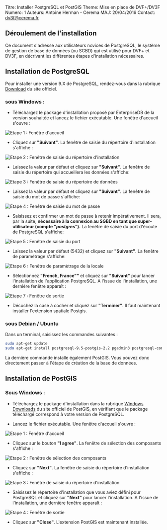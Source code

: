 Titre: Installer PostgreSQL et PostGIS
Theme: Mise en place de DVF+/DV3F
Numero: 1
Auteurs: Antoine Herman - Cerema
MAJ: 20/04/2016
Contact: dv3f@cerema.fr

## Déroulement de l'installation

Ce document s'adresse aux utilisateurs novices de PostgreSQL, le système de gestion de base de données (ou SGBD)
qui est utilisé pour DVF+ et DV3F, en décrivant les différentes étapes d'installation nécessaires.

## Installation de PostgreSQL

Pour installer une version 9.X de PostgreSQL, rendez-vous dans la rubrique [Download](http://www.postgresql.org/download/) du site officiel. 


### sous Windows :

 * Téléchargez le package d'installation proposé par EnterpriseDB de la version souhaitée et lancez le fichier exécutable. 
Une fenêtre d'accueil s'ouvre :

![*Etape 1 : Fenêtre d'accueil*](ressources/postgresql-1.png "Installation PostgreSQL")

 * Cliquez sur **"Suivant"**. La fenêtre de saisie du répertoire d'installation s'affiche :

![*Etape 2 : Fenêtre de saisie du répertoire d'installation*](ressources/postgresql-2.png "Installation PostgreSQL")

 * Laissez la valeur par défaut et cliquez sur **"Suivant"**. La fenêtre de saisie du répertoire qui accueillera les données s'affiche:

![*Etape 3 : Fenêtre de saisie du répertoire de données*](ressources/postgresql-3.png "Installation PostgreSQL")

 * Laissez la valeur par défaut et cliquez sur **"Suivant"**. La fenêtre de saisie du mot de passe s'affiche:

![*Etape 4 : Fenêtre de saisie du mot de passe*](ressources/postgresql-4.png "Installation PostgreSQL")

 * Saisissez et confirmer un mot de passe à retenir impérativement. Il sera, par la suite, **nécessaire à la connexion
 au SGBD en tant que super-utilisateur (compte "_postgres_").** La fenêtre de saisie du port d'écoute de PostgreSQL s'affiche:

![*Etape 5 : Fenêtre de saisie du port*](ressources/postgresql-5.png "Installation PostgreSQL")

 * Laissez la valeur par défaut (5432) et  cliquez sur **"Suivant"**. La fenêtre de paramètrage s'affiche: 

![*Etape 6 : Fenêtre de paramètrage de la locale*](ressources/postgresql-6.png "Installation PostgreSQL")

 * Sélectionnez **"French, France""** et cliquez sur **"Suivant"** pour lancer l'installation de l'application PostgreSQL. A l'issue de l'installation,
 une dernière fenêtre apparaît :

![*Etape 7 : Fenêtre de sortie*](ressources/postgresql-7.png "Installation PostgreSQL")

* Décochez la case à cocher et cliquez sur **"Terminer"**. Il faut maintenant installer l'extension spatiale Postgis.

### sous Debian / Ubuntu

Dans un terminal, saisissez les commandes suivantes :

```bash
sudo apt-get update
sudo apt-get install postgresql-9.5-postgis-2.2 pgadmin3 postgresql-contrib-9.5
```

La dernière commande installe également PostGIS. Vous pouvez donc directement passer à l'étape de création de la base de données.

## Installation de PostGIS

### Sous Windows :

 * Téléchargez le package d'installation dans la rubrique [Windows Downloads](http://postgis.net/windows_downloads/) du site officiel de PostGIS, en vérifiant
 que le package téléchargé correspond à votre version de PostgreSQL.
 
 * Lancez le fichier exécutable. Une fenêtre d'accueil s'ouvre :
 
 ![*Etape 1 : Fenêtre d'accueil*](ressources/postgis-1.png "Installation PostGIS")
 
 * Cliquez sur le bouton **"I agree"**. La fenêtre de sélection des composants s'affiche :
 
  ![*Etape 2 : Fenêtre de sélection des composants*](ressources/postgis-2.png "Installation PostGIS")
  
 * Cliquez sur **"Next"**. La fenêtre de saisie du répertoire d'installation s'affiche :
 
  ![*Etape 3 : Fenêtre de saisie du répertoire d'installation*](ressources/postgis-3.png "Installation PostGIS")
  
 * Saisissez le répertoire d'installation que vous aviez défini pour PostgreSQL et cliquez sur **"Next"** pour lancer l'installation. A l'issue de
 l'installation, une dernière fenêtre apparaît :
 
  ![*Etape 4 : Fenêtre de sortie*](ressources/postgis-4.png "Installation PostGIS")
  
  * Cliquez sur **"Close"**. L'extension PostGIS est maintenant installée.

